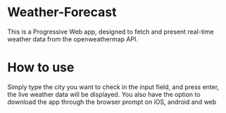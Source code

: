 # Weather-Forecast
This is a Progressive Web app, designed to fetch and present real-time weather data from the openweathermap API.

# How to use
Simply type the city you want to check in the input field, and press enter, the live weather data will be displayed. You also have the option to download the app through the browser prompt on iOS, android and web
